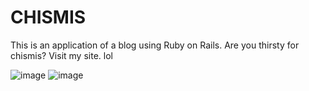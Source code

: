 # CHISMIS

This is an application of a blog using Ruby on Rails. Are you thirsty for chismis? Visit my site. lol

![image](https://user-images.githubusercontent.com/5262223/132081445-fa74db5d-7737-487a-b196-b5b793a8821d.png)
![image](https://user-images.githubusercontent.com/5262223/132081453-7b50e13a-557e-430b-b2c3-771dd7483566.png)

